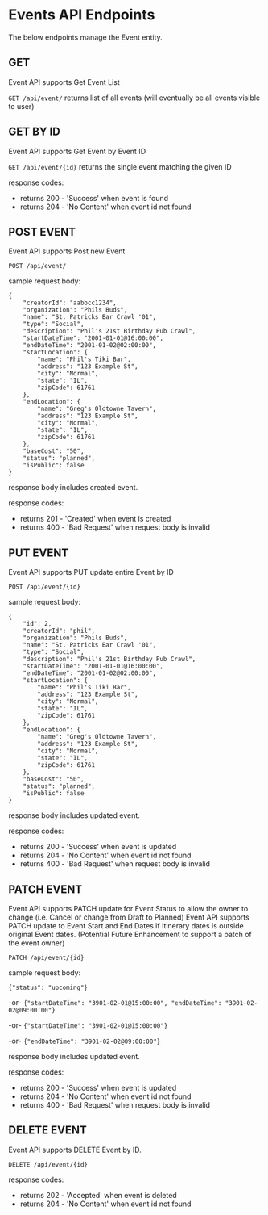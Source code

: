 # Events API Endpoints
The below endpoints manage the Event entity.

GET
---
Event API supports Get Event List

`GET /api/event/` returns list of all events (will eventually be all events visible to user)

GET BY ID
---------
Event API supports Get Event by Event ID

`GET /api/event/{id}` returns the single event matching the given ID

response codes: 
- returns 200 - 'Success' when event is found
- returns 204 - 'No Content' when event id not found

POST EVENT
----------
Event API supports Post new Event

`POST /api/event/`

sample request body:
```
{
    "creatorId": "aabbcc1234",
    "organization": "Phils Buds",
    "name": "St. Patricks Bar Crawl '01",
    "type": "Social",
    "description": "Phil's 21st Birthday Pub Crawl",
    "startDateTime": "2001-01-01@16:00:00",
    "endDateTime": "2001-01-02@02:00:00",
    "startLocation": {
        "name": "Phil's Tiki Bar",
        "address": "123 Example St",
        "city": "Normal",
        "state": "IL",
        "zipCode": 61761
    },
    "endLocation": {
        "name": "Greg's Oldtowne Tavern",
        "address": "123 Example St",
        "city": "Normal",
        "state": "IL",
        "zipCode": 61761
    },
    "baseCost": "50",
    "status": "planned",
    "isPublic": false
}
```

response body includes created event.

response codes:
- returns 201 - 'Created' when event is created
- returns 400 - 'Bad Request' when request body is invalid

PUT EVENT
---------
Event API supports PUT update entire Event by ID

`POST /api/event/{id}`

sample request body:
```
{
    "id": 2,
    "creatorId": "phil",
    "organization": "Phils Buds",
    "name": "St. Patricks Bar Crawl '01",
    "type": "Social",
    "description": "Phil's 21st Birthday Pub Crawl",
    "startDateTime": "2001-01-01@16:00:00",
    "endDateTime": "2001-01-02@02:00:00",
    "startLocation": {
        "name": "Phil's Tiki Bar",
        "address": "123 Example St",
        "city": "Normal",
        "state": "IL",
        "zipCode": 61761
    },
    "endLocation": {
        "name": "Greg's Oldtowne Tavern",
        "address": "123 Example St",
        "city": "Normal",
        "state": "IL",
        "zipCode": 61761
    },
    "baseCost": "50",
    "status": "planned",
    "isPublic": false
}
```

response body includes updated event.

response codes: 
- returns 200 - 'Success' when event is updated
- returns 204 - 'No Content' when event id not found
- returns 400 - 'Bad Request' when request body is invalid

PATCH EVENT
-----------
Event API supports PATCH update for Event Status to allow the owner to change (i.e. Cancel or change from Draft to Planned)
Event API supports PATCH update to Event Start and End Dates if Itinerary dates is outside original Event dates.
(Potential Future Enhancement to support a patch of the event owner)

`PATCH /api/event/{id}`

sample request body:

`{"status": "upcoming"}`

-or-
`{"startDateTime": "3901-02-01@15:00:00", "endDateTime": "3901-02-02@09:00:00"}`

-or-
`{"startDateTime": "3901-02-01@15:00:00"}`

-or-
`{"endDateTime": "3901-02-02@09:00:00"}`

response body includes updated event.

response codes:
- returns 200 - 'Success' when event is updated
- returns 204 - 'No Content' when event id not found
- returns 400 - 'Bad Request' when request body is invalid


DELETE EVENT
------------
Event API supports DELETE Event by ID. 

`DELETE /api/event/{id}`

response codes: 
- returns 202 - 'Accepted' when event is deleted
- returns 204 - 'No Content' when event id not found
